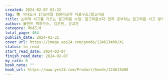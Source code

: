 ```yaml
---
created: 2024-02-07 01:22
tag: 📚 국내도서 IT모바일 컴퓨터공학 자료구조/알고리즘
title: 논리적 사고를 기르는 알고리즘 수업：알고리즘보다 먼저 공부하는 알고리즘 사고 방식
author: 롤랜드 백하우스, 김준원, 윤교준
category: 국내도서
total_page: 464
publish_date: 2024-01-31
cover_url: https://image.yes24.com/goods/124613400/XL
status: to_read
start_read_date: 2024-02-07
finish_read_date: 2024-02-07
my_rate: 0
book_note: ""
book_url: https://www.yes24.com/Product/Goods/124613400
---
```




